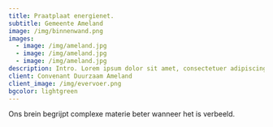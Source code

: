 ```yaml
---
title: Praatplaat energienet.
subtitle: Gemeente Ameland
image: /img/binnenwand.png
images: 
  - image: /img/ameland.jpg
  - image: /img/ameland.jpg
  - image: /img/ameland.jpg
description: Intro. Lorem ipsum dolor sit amet, consectetuer adipiscing elit, sed diam nonummy nibh uismod tincidunt ut laoreet olore magna aliquam erat volutpat. Ut wisi enim ad minim veniam, quis nostrud exercitation ullamcorper suscipit lobortis nisl ut aliquip ex ea commodo consequat.
client: Convenant Duurzaam Ameland
client_image: /img/evervoer.png
bgcolor: lightgreen
---
```


Ons brein begrijpt complexe materie beter wanneer het is verbeeld.